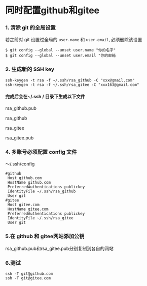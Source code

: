 # 同时配置github和gitee

### 1. 清除 git 的全局设置

若之前对 git 设置过全局的 `user.name` 和 `user.email,`必须删除该设置

```
$ git config --global --unset user.name "你的名字"
$ git config --global --unset user.email "你的邮箱
```

### 2. 生成新的 SSH key

```
ssh-keygen -t rsa -f ~/.ssh/rsa_github -C "xxx@gmail.com"
ssh-keygen -t rsa -f ~/.ssh/rsa_gitee -C "xxx163@gmail.com"
```

#### 完成后会在\~/.ssh / 目录下生成以下文件

rsa\_github.pub

rsa\_github

rsa\_gitee

rsa\_gitee.pub

### 4. 多账号必须配置 config 文件

～/.ssh/config

```
#github
 Host github.com
 HostName github.com
 PreferredAuthentications publickey
 IdentityFile ~/.ssh/rsa_github
 User git
#gitee
 Host gitee.com
 HostName gitee.com
 PreferredAuthentications publickey
 IdentityFile ~/.ssh/rsa_gitee
 User git
```

### 5.在 github 和 gitee网站添加公钥

rsa\_github.pub和rsa\_gitee.pub分别复制到各自的网站

### 6.测试

```
ssh -T git@github.com
ssh -T git@gitee.com
```
